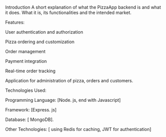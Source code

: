 Introduction
A short explanation of what the PizzaApp backend is and what it does. What it is, 
its functionalities and the intended market.

Features:

User authentication and authorization

Pizza ordering and customization

Order management

Payment integration

Real-time order tracking

Application for administration of pizza, orders and customers.

Technologies Used:

Programming Language: [Node. js, end with Javascript]

Framework: [Express. js]

Database: [ MongoDB].

Other Technologies: [ using Redis for caching, JWT for authentication]
